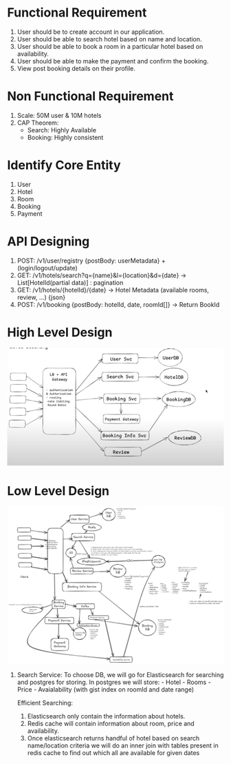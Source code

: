 # Functional Requirement
1. User should be to create account in our application.
2. User should be able to search hotel based on name and location.
3. User should be able to book a room in a particular hotel based on availability.
4. User should be able to make the payment and confirm the booking.
5. View post booking details on their profile.

# Non Functional Requirement
1. Scale: 50M user & 10M hotels
2. CAP Theorem:
    - Search: Highly Available
    - Booking: Highly consistent

# Identify Core Entity
1. User
2. Hotel
3. Room
4. Booking
5. Payment

# API Designing
1. POST: /v1/user/registry {postBody: userMetadata} + (login/logout/update)
2. GET: /v1/hotels/search?q={name}&l={location}&d={date} -> List[HotelId(partial data)] : pagination
3. GET: /v1/hotels/{hotelId}/{date} -> Hotel Metadata (available rooms, review, ...) {json}
4. POST: /v1/booking {postBody: hotelId, date, roomId[]} -> Return BookId

# High Level Design
![alt text](image-1.png)


# Low Level Design
![alt text](image-2.png)
1. Search Service: To choose DB, we will go for Elasticsearch for searching and postgres for storing.
    In postgres we will store:
        - Hotel
        - Rooms
        - Price
        - Avaialability (with gist index on roomId and date range)
    
    Efficient Searching:
    1. Elasticsearch only contain the information about hotels.
    2. Redis cache will contain information about room, price and availability.
    3. Once elasticsearch returns handful of hotel based on search name/location criteria
    we will do an inner join with tables present in redis cache to find out 
    which all are available for given dates